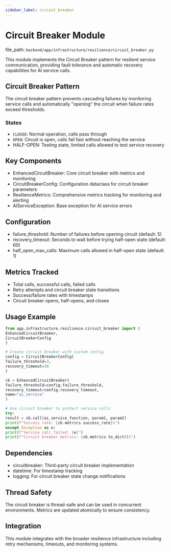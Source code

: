 ```yaml
---
sidebar_label: circuit_breaker
---
```


# Circuit Breaker Module

  file_path: `backend/app/infrastructure/resilience/circuit_breaker.py`

This module implements the Circuit Breaker pattern for resilient service communication,
providing fault tolerance and automatic recovery capabilities for AI service calls.

## Circuit Breaker Pattern

The circuit breaker pattern prevents cascading failures by monitoring service calls
and automatically "opening" the circuit when failure rates exceed thresholds.

### States

- `CLOSED`: Normal operation, calls pass through
- `OPEN`: Circuit is open, calls fail fast without reaching the service
- HALF-OPEN: Testing state, limited calls allowed to test service recovery

## Key Components

- EnhancedCircuitBreaker: Core circuit breaker with metrics and monitoring
- CircuitBreakerConfig: Configuration dataclass for circuit breaker parameters
- ResilienceMetrics: Comprehensive metrics tracking for monitoring and alerting
- AIServiceException: Base exception for AI service errors

## Configuration

- failure_threshold: Number of failures before opening circuit (default: 5)
- recovery_timeout: Seconds to wait before trying half-open state (default: 60)
- half_open_max_calls: Maximum calls allowed in half-open state (default: 1)

## Metrics Tracked

- Total calls, successful calls, failed calls
- Retry attempts and circuit breaker state transitions
- Success/failure rates with timestamps
- Circuit breaker opens, half-opens, and closes

## Usage Example

```python
from app.infrastructure.resilience.circuit_breaker import (
EnhancedCircuitBreaker,
CircuitBreakerConfig
)

# Create circuit breaker with custom config
config = CircuitBreakerConfig(
failure_threshold=3,
recovery_timeout=30
)

cb = EnhancedCircuitBreaker(
failure_threshold=config.failure_threshold,
recovery_timeout=config.recovery_timeout,
name="ai_service"
)

# Use circuit breaker to protect service calls
try:
result = cb.call(ai_service_function, param1, param2)
print(f"Success rate: {cb.metrics.success_rate}%")
except Exception as e:
print(f"Service call failed: {e}")
print(f"Circuit breaker metrics: {cb.metrics.to_dict()}")
```

## Dependencies

- circuitbreaker: Third-party circuit breaker implementation
- datetime: For timestamp tracking
- logging: For circuit breaker state change notifications

## Thread Safety

The circuit breaker is thread-safe and can be used in concurrent environments.
Metrics are updated atomically to ensure consistency.

## Integration

This module integrates with the broader resilience infrastructure including
retry mechanisms, timeouts, and monitoring systems.
